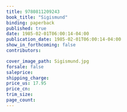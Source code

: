 ```yaml
---
title: 9780811209243
book_title: "Sigismund"
binding: paperback
published: true
date: 1985-02-01T06:00:14-04:00
publication_date: 1985-02-01T06:00:14-04:00
show_in_forthcoming: false
contributors:

cover_image_path: Sigismund.jpg
forsale: false
saleprice:
shipping_charge:
price_us: 17.95
price_cn:
trim_size:
page_count:
---
```


